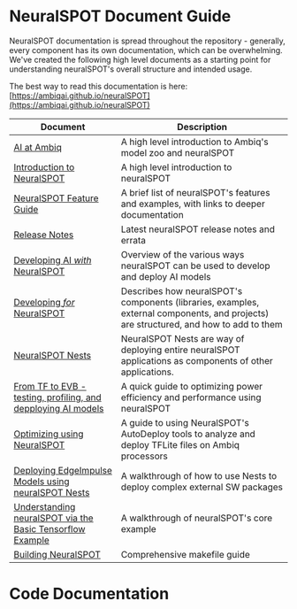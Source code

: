 # NeuralSPOT Document Guide

NeuralSPOT documentation is spread throughout the repository - generally, every component has its own documentation, which can be overwhelming. We've created the following high level documents as a starting point for understanding neuralSPOT's overall structure and intended usage.

The best way to read this documentation is here: [https://ambiqai.github.io/neuralSPOT](https://ambiqai.github.io/neuralSPOT)

| Document                                                     | Description                                                  |
| ------------------------------------------------------------ | ------------------------------------------------------------ |
| [AI at Ambiq](https://github.com/AmbiqAI/neuralSPOT/blob/main/docs/ai_at_ambiq.md) | A high level introduction to Ambiq's model zoo and neuralSPOT |
| [Introduction to NeuralSPOT](https://github.com/AmbiqAI/neuralSPOT/blob/main/docs/Introduction-to-neuralSPOT.md) | A high level introduction to neuralSPOT                      |
| [NeuralSPOT Feature Guide](https://github.com/AmbiqAI/neuralSPOT/blob/main/docs/features.md) | A brief list of neuralSPOT's features and examples, with links to deeper documentation |
| [Release Notes](https://github.com/AmbiqAI/neuralSPOT/blob/main/docs/release_notes.md) | Latest neuralSPOT release notes and errata                   |
| [Developing AI *with* NeuralSPOT](https://github.com/AmbiqAI/neuralSPOT/blob/main/docs/Developing_with_NeuralSPOT.md) | Overview of the various ways neuralSPOT can be used to develop and deploy AI models |
| [Developing *for* NeuralSPOT](https://github.com/AmbiqAI/neuralSPOT/blob/main/docs/developer_guide.md) | Describes how neuralSPOT's components (libraries, examples, external components, and projects) are structured, and how to add to them |
| [NeuralSPOT Nests](./docs/NeuralSPOT_Nests)                  | NeuralSPOT Nests are way of deploying entire neuralSPOT applications as components of other applications. |
| [From TF to EVB - testing, profiling, and depploying AI models](./From%20TF%20to%20EVB%20-%20testing,%20profiling,%20and%20deploying%20AI%20models.md) | A quick guide to optimizing power efficiency and performance using neuralSPOT |
| [Optimizing using NeuralSPOT](https://github.com/AmbiqAI/neuralSPOT/blob/main/docs/optimizing_using_neuralspot.md) | A guide to using NeuralSPOT's AutoDeploy tools to analyze and deploy TFLite files on Ambiq processors |
| [Deploying EdgeImpulse Models using neuralSPOT Nests](https://github.com/AmbiqAI/neuralSPOT/blob/main/docs/Deploying-EI-Models-using-neuralSPOT%20Nests.md) | A walkthrough of how to use Nests to deploy complex external SW packages |
| [Understanding neuralSPOT via the Basic Tensorflow Example](./Understanding-neuralSPOT-via-the-Basic-Tensorflow-Example.md) | A walkthrough of neuralSPOT's core example                   |
| [Building NeuralSPOT](makefile.md)                           | Comprehensive makefile guide                                 |


# Code Documentation

